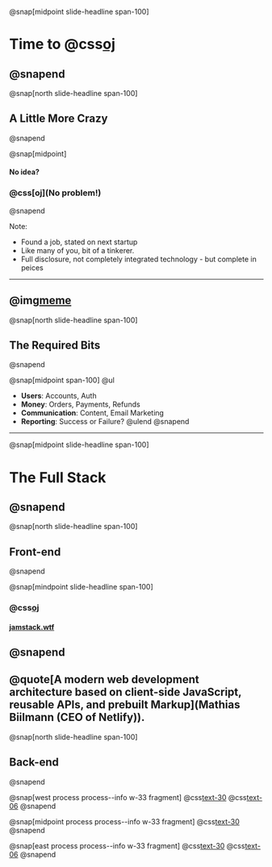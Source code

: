 @snap[midpoint slide-headline span-100]
# Time to @css[oj](**Build**)
@snapend
---
@snap[north slide-headline span-100]
## A Little More Crazy
@snapend

@snap[midpoint]
#### No idea?
### @css[oj](No problem!)
@snapend

Note:
- Found a job, stated on next startup
- Like many of you, bit of a tinkerer.
- Full disclosure, not completely integrated technology - but complete in peices
---
@img[meme](assets/img/probably-crazy.jpg)
---
@snap[north slide-headline span-100]
## The Required Bits
@snapend

@snap[midpoint span-100]
@ul
- **Users**: Accounts, Auth
- **Money**: Orders, Payments, Refunds
- **Communication**: Content, Email Marketing
- **Reporting**: Success or Failure?
@ulend
@snapend

---

@snap[midpoint slide-headline span-100]
# The Full Stack
@snapend
---
@snap[north slide-headline span-100]
## Front-end
@snapend

@snap[mindpoint slide-headline span-100]
### @css[oj](JAMstack)
#### [jamstack.wtf](https://https://jamstack.wtf/)
@snapend
---
@quote[A modern web development architecture based on client-side JavaScript, reusable APIs, and prebuilt Markup](Mathias Biilmann (CEO of Netlify)).
---
@snap[north slide-headline span-100]
## Back-end
@snapend

@snap[west process process--info w-33 fragment]
@css[text-30](@fa[dollar]@fa[dollar]@fa[dollar])
@css[text-06]($800+/mo)
@snapend

@snap[midpoint process process--info w-33 fragment]
@css[text-30](@fa[arrow-right])
@snapend

@snap[east process process--info w-33 fragment]
@css[text-30](@fa[dollar])
@css[text-06]($10/mo)
@snapend
